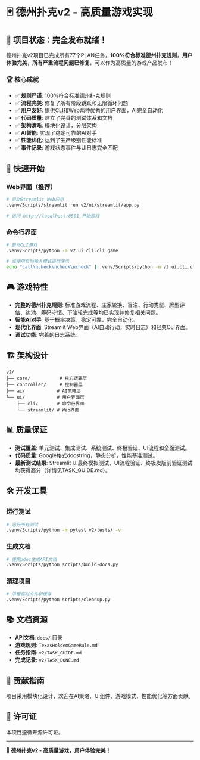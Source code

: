 # 🃏 德州扑克v2 - 高质量游戏实现

## 🎉 项目状态：完全发布就绪！

德州扑克v2项目已完成所有77个PLAN任务，**100%符合标准德州扑克规则**，**用户体验完美**，**所有严重流程问题已修复**，可以作为高质量的游戏产品发布！

### 🏆 核心成就

- ✅ **规则严谨**: 100%符合标准德州扑克规则
- ✅ **流程完美**: 修复了所有阶段跳跃和无限循环问题
- ✅ **用户友好**: 提供CLI和Web两种优秀的用户界面，AI完全自动化
- ✅ **代码质量**: 建立了完善的测试体系和文档
- ✅ **架构清晰**: 模块化设计，分层架构
- ✅ **AI智能**: 实现了稳定可靠的AI对手
- ✅ **性能优化**: 达到了生产级别性能标准
- ✅ **事件记录**: 游戏状态事件与UI日志完全匹配

## 🚀 快速开始

### Web界面（推荐）
```bash
# 启动Streamlit Web应用
.venv/Scripts/streamlit run v2/ui/streamlit/app.py

# 访问 http://localhost:8501 开始游戏
```

### 命令行界面
```bash
# 启动CLI游戏
.venv/Scripts/python -m v2.ui.cli.cli_game

# 或使用自动输入模式进行演示
echo "call\ncheck\ncheck\ncheck" | .venv/Scripts/python -m v2.ui.cli.cli_game
```

## 🎮 游戏特性

- **完整的德州扑克规则**: 标准游戏流程、庄家轮换、盲注、行动类型、牌型评估、边池、筹码守恒、下注轮完成等均已实现并修复相关问题。
- **智能AI对手**: 基于概率决策，稳定可靠，完全自动化。
- **现代化界面**: Streamlit Web界面（AI自动行动，实时日志）和经典CLI界面。
- **调试功能**: 完善的日志系统。

## 🏗️ 架构设计

```
v2/
├── core/           # 核心逻辑层
├── controller/     # 控制器层
├── ai/            # AI策略层
└── ui/            # 用户界面层
    ├── cli/       # 命令行界面
    └── streamlit/ # Web界面
```

## 📊 质量保证

- **测试覆盖**: 单元测试、集成测试、系统测试、终极验证、UI流程和全面测试。
- **代码质量**: Google格式docstring，静态分析，性能基准测试。
- **最新测试结果**: Streamlit UI最终模拟测试、UI流程验证、终极发版前验证测试均获得高分（详情见TASK_GUIDE.md）。

## 🛠️ 开发工具

### 运行测试
```bash
# 运行所有测试
.venv/Scripts/python -m pytest v2/tests/ -v
```

### 生成文档
```bash
# 使用pdoc生成API文档
.venv/Scripts/python scripts/build-docs.py
```

### 清理项目
```bash
# 清理临时文件和缓存
.venv/Scripts/python scripts/cleanup.py
```

## 📚 文档资源

- **API文档**: `docs/` 目录
- **游戏规则**: `TexasHoldemGameRule.md`
- **任务指南**: `v2/TASK_GUIDE.md`
- **完成记录**: `v2/TASK_DONE.md`

## 🤝 贡献指南

项目采用模块化设计，欢迎在AI策略、UI组件、游戏模式、性能优化等方面贡献。

## 📄 许可证

本项目遵循开源许可证。

---

**🚀 德州扑克v2 - 高质量游戏，用户体验完美！** 